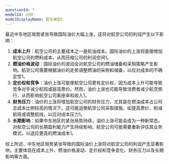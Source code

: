 ```yaml
---
questionId: 7
modelId: 问财
modelDisplayName: 匿名模型C
---
```

最近中东地区局势紧张导致国际油价大幅上涨，这将对航空公司的利润产生以下影响：

1. **成本上升**：航空公司的主要成本之一是航油成本。国际油价的上涨将直接增加航空公司的燃料成本，从而压缩公司的利润空间1。
2. **燃油价格波动**：国际油价的波动会对航空公司的燃油储备和采购策略产生影响。航空公司需要根据油价的走势调整燃油的采购和储备，以应对成本的不确定性1。
3. **定价权和竞争**：油价上涨可能使航空公司更有定价权，因为成本上升可能导致竞争对手减少航班或提高票价。然而，油价上涨也可能导致消费者减少航空旅行，从而影响航空公司客座率和收入1。
4. **财务压力**：油价的上涨将增加航空公司的财务压力，尤其是在燃油成本占公司总成本比例较高的情况下。这可能迫使航空公司采取措施，如提高票价、削减航班或调整航线，以应对成本压力1。
5. **长期影响**：如果中东地区的紧张局势持续，油价上涨可能会成为一种新常态，对航空公司的长期盈利能力产生持续影响。航空公司可能需要重新评估其业务模式，以适应更高的燃油成本1。

综上所述，中东地区局势紧张导致的国际油价上涨将对航空公司的利润产生显著影响，主要体现在成本上升、燃油价格波动、定价权和竞争变化、财务压力以及长期影响等方面。